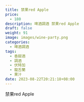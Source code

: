```yaml
---
title: 禁果red Apple
price:
  - 180
description: 啤酒調酒 禁果red Apple
draft: false
weight: 91
image: images/wine-party.png
categories:
  - 啤酒調酒
tags:
  - 香甜酒
  - 調酒
  - 伏特加
  - 龍舌蘭
  - 果汁
date: 2023-08-22T20:21:18+08:00
---
```


 禁果red Apple
